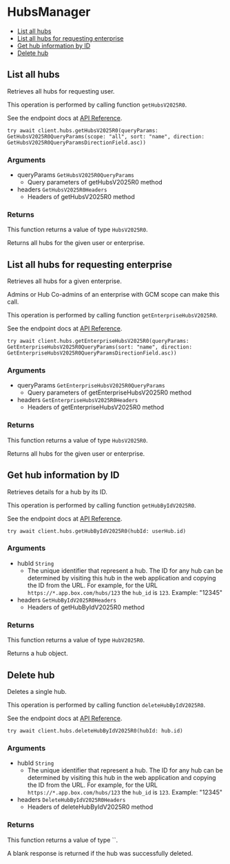 # HubsManager


- [List all hubs](#list-all-hubs)
- [List all hubs for requesting enterprise](#list-all-hubs-for-requesting-enterprise)
- [Get hub information by ID](#get-hub-information-by-id)
- [Delete hub](#delete-hub)

## List all hubs

Retrieves all hubs for requesting user.

This operation is performed by calling function `getHubsV2025R0`.

See the endpoint docs at
[API Reference](https://developer.box.com/reference/v2025.0/get-hubs/).

<!-- sample get_hubs_v2025.0 -->
```
try await client.hubs.getHubsV2025R0(queryParams: GetHubsV2025R0QueryParams(scope: "all", sort: "name", direction: GetHubsV2025R0QueryParamsDirectionField.asc))
```

### Arguments

- queryParams `GetHubsV2025R0QueryParams`
  - Query parameters of getHubsV2025R0 method
- headers `GetHubsV2025R0Headers`
  - Headers of getHubsV2025R0 method


### Returns

This function returns a value of type `HubsV2025R0`.

Returns all hubs for the given user or enterprise.


## List all hubs for requesting enterprise

Retrieves all hubs for a given enterprise.

Admins or Hub Co-admins of an enterprise
with GCM scope can make this call.

This operation is performed by calling function `getEnterpriseHubsV2025R0`.

See the endpoint docs at
[API Reference](https://developer.box.com/reference/v2025.0/get-enterprise-hubs/).

<!-- sample get_enterprise_hubs_v2025.0 -->
```
try await client.hubs.getEnterpriseHubsV2025R0(queryParams: GetEnterpriseHubsV2025R0QueryParams(sort: "name", direction: GetEnterpriseHubsV2025R0QueryParamsDirectionField.asc))
```

### Arguments

- queryParams `GetEnterpriseHubsV2025R0QueryParams`
  - Query parameters of getEnterpriseHubsV2025R0 method
- headers `GetEnterpriseHubsV2025R0Headers`
  - Headers of getEnterpriseHubsV2025R0 method


### Returns

This function returns a value of type `HubsV2025R0`.

Returns all hubs for the given user or enterprise.


## Get hub information by ID

Retrieves details for a hub by its ID.

This operation is performed by calling function `getHubByIdV2025R0`.

See the endpoint docs at
[API Reference](https://developer.box.com/reference/v2025.0/get-hubs-id/).

<!-- sample get_hubs_id_v2025.0 -->
```
try await client.hubs.getHubByIdV2025R0(hubId: userHub.id)
```

### Arguments

- hubId `String`
  - The unique identifier that represent a hub.  The ID for any hub can be determined by visiting this hub in the web application and copying the ID from the URL. For example, for the URL `https://*.app.box.com/hubs/123` the `hub_id` is `123`. Example: "12345"
- headers `GetHubByIdV2025R0Headers`
  - Headers of getHubByIdV2025R0 method


### Returns

This function returns a value of type `HubV2025R0`.

Returns a hub object.


## Delete hub

Deletes a single hub.

This operation is performed by calling function `deleteHubByIdV2025R0`.

See the endpoint docs at
[API Reference](https://developer.box.com/reference/v2025.0/delete-hubs-id/).

<!-- sample delete_hubs_id_v2025.0 -->
```
try await client.hubs.deleteHubByIdV2025R0(hubId: hub.id)
```

### Arguments

- hubId `String`
  - The unique identifier that represent a hub.  The ID for any hub can be determined by visiting this hub in the web application and copying the ID from the URL. For example, for the URL `https://*.app.box.com/hubs/123` the `hub_id` is `123`. Example: "12345"
- headers `DeleteHubByIdV2025R0Headers`
  - Headers of deleteHubByIdV2025R0 method


### Returns

This function returns a value of type ``.

A blank response is returned if the hub was
successfully deleted.



